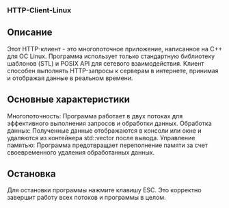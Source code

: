 ### HTTP-Client-Linux

## Описание

Этот HTTP-клиент - это многопоточное приложение, написанное на C++ для ОС Linux. 
Программа использует только стандартную библиотеку шаблонов (STL) и POSIX API для сетевого взаимодействия.
Клиент способен выполнять HTTP-запросы к серверам в интернете, принимая и отображая данные в реальном времени.

## Основные характеристики

Многопоточность: Программа работает в двух потоках для эффективного выполнения запросов и обработки данных.
Обработка данных: Полученные данные отображаются в консоли или окне и удаляются из контейнера std::vector после вывода.
Управление памятью: Программа предотвращает переполнение памяти за счет своевременного удаления обработанных данных.

## Остановка
Для остановки программы нажмите клавишу ESC. Это корректно завершит работу всех потоков и программы в целом.
